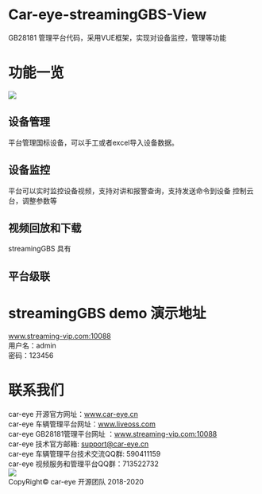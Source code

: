 # Car-eye-streamingGBS-View
GB28181 管理平台代码，采用VUE框架，实现对设备监控，管理等功能

# 功能一览
![](https://gitee.com/careye_open_source_platform_group/car-eye-streaming-gbs-view/raw/main/View.png)
##  设备管理

平台管理国标设备，可以手工或者excel导入设备数据。

##  设备监控

平台可以实时监控设备视频，支持对讲和报警查询，支持发送命令到设备
控制云台，调整参数等


##  视频回放和下载
streamingGBS 具有


## 平台级联



# streamingGBS demo 演示地址    
www.streaming-vip.com:10088   
用户名：admin    
密码：123456   



# 联系我们

car-eye 开源官方网址：www.car-eye.cn    
car-eye 车辆管理平台网址：www.liveoss.com  
car-eye GB28181管理平台网址 ：www.streaming-vip.com:10088     
car-eye 技术官方邮箱: support@car-eye.cn  
car-eye 车辆管理平台技术交流QQ群: 590411159   
car-eye 视频服务和管理平台QQ群：713522732   
![](https://gitee.com/careye_open_source_platform_group/car-eye-jtt1078-media-server/raw/master/QQ/QQ.jpg)     
CopyRight©  car-eye 开源团队 2018-2020
